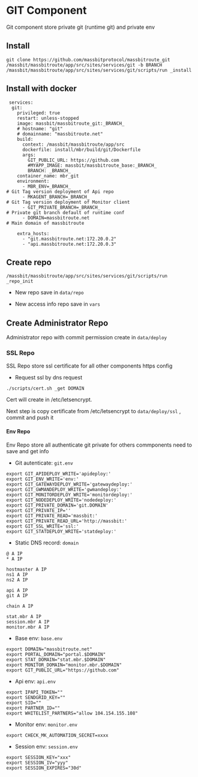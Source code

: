 # GIT Component

Git component store private git (runtime git) and private env

## Install

```
git clone https://github.com/massbitprotocol/massbitroute_git /massbit/massbitroute/app/src/sites/services/git -b BRANCH
/massbit/massbitroute/app/src/sites/services/git/scripts/run _install
```

## Install with docker
```
 services:
  git:
    privileged: true
    restart: unless-stopped
    image: massbit/massbitroute_git:_BRANCH_
    # hostname: "git"
    # domainname: "massbitroute.net"
    build:
      context: /massbit/massbitroute/app/src
      dockerfile: install/mbr/build/git/Dockerfile
      args:
        GIT_PUBLIC_URL: https://github.com        
        #MYAPP_IMAGE: massbit/massbitroute_base:_BRANCH_               
        BRANCH: _BRANCH_
    container_name: mbr_git    
    environment:
      - MBR_ENV=_BRANCH_                                               # Git Tag version deployment of Api repo
      - MKAGENT_BRANCH=_BRANCH_                                        # Git Tag version deployment of Monitor client 
      - GIT_PRIVATE_BRANCH=_BRANCH_                                    # Private git branch default of runtime conf
      - DOMAIN=massbitroute.net                                        # Main domain of massbitroute

    extra_hosts:
      - "git.massbitroute.net:172.20.0.2"
      - "api.massbitroute.net:172.20.0.3"

```

## Create repo

```
/massbit/massbitroute/app/src/sites/services/git/scripts/run _repo_init
```

* New repo save in `data/repo`

* New access info repo save in `vars`


## Create Administrator Repo

Administrator repo with commit permission create in `data/deploy`

### SSL Repo

SSL Repo store ssl certificate for all other components https config

* Request ssl by dns request

```
./scripts/cert.sh _get DOMAIN
```

Cert will create in /etc/letsencrypt.

Next step is copy certificate from /etc/letsencrypt to `data/deploy/ssl` , commit and push it

#### Env Repo

Env Repo store all authenticate git private for others commponents need to save and get info


- Git autenticate: `git.env` 
```
export GIT_APIDEPLOY_WRITE='apideploy:'
export GIT_ENV_WRITE='env:'
export GIT_GATEWAYDEPLOY_WRITE='gatewaydeploy:'
export GIT_GWMANDEPLOY_WRITE='gwmandeploy:'
export GIT_MONITORDEPLOY_WRITE='monitordeploy:'
export GIT_NODEDEPLOY_WRITE='nodedeploy:'
export GIT_PRIVATE_DOMAIN='git.DOMAIN'
export GIT_PRIVATE_IP=''
export GIT_PRIVATE_READ='massbit:'
export GIT_PRIVATE_READ_URL='http://massbit:'
export GIT_SSL_WRITE='ssl:'
export GIT_STATDEPLOY_WRITE='statdeploy:'
```

- Static DNS record: `domain`

```
@ A IP
* A IP

hostmaster A IP
ns1 A IP
ns2 A IP

api A IP
git A IP

chain A IP

stat.mbr A IP
session.mbr A IP
monitor.mbr A IP
```

- Base env: `base.env`

```
export DOMAIN="massbitroute.net"
export PORTAL_DOMAIN="portal.$DOMAIN"
export STAT_DOMAIN="stat.mbr.$DOMAIN"
export MONITOR_DOMAIN="monitor.mbr.$DOMAIN"
export GIT_PUBLIC_URL="https://github.com"
```

- Api env: `api.env`

```
export IPAPI_TOKEN=""
export SENDGRID_KEY=""
export SID=""
export PARTNER_ID=""
export WHITELIST_PARTNERS="allow 104.154.155.108"
```

- Monitor env: `monitor.env`

```
export CHECK_MK_AUTOMATION_SECRET=xxxx
```

- Session env: `session.env`

```
export SESSION_KEY="xxx"
export SESSION_IV="yyy"
export SESSION_EXPIRES="30d"
```


